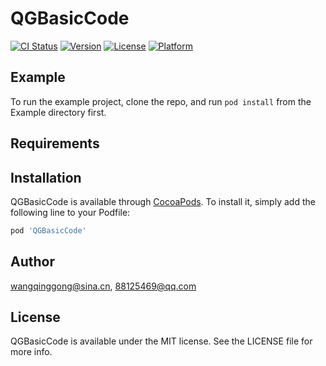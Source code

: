 # QGBasicCode

[![CI Status](https://img.shields.io/travis/wangqinggong@sina.cn/QGBasicCode.svg?style=flat)](https://travis-ci.org/wangqinggong@sina.cn/QGBasicCode)
[![Version](https://img.shields.io/cocoapods/v/QGBasicCode.svg?style=flat)](https://cocoapods.org/pods/QGBasicCode)
[![License](https://img.shields.io/cocoapods/l/QGBasicCode.svg?style=flat)](https://cocoapods.org/pods/QGBasicCode)
[![Platform](https://img.shields.io/cocoapods/p/QGBasicCode.svg?style=flat)](https://cocoapods.org/pods/QGBasicCode)

## Example

To run the example project, clone the repo, and run `pod install` from the Example directory first.

## Requirements

## Installation

QGBasicCode is available through [CocoaPods](https://cocoapods.org). To install
it, simply add the following line to your Podfile:

```ruby
pod 'QGBasicCode'
```

## Author

wangqinggong@sina.cn, 88125469@qq.com

## License

QGBasicCode is available under the MIT license. See the LICENSE file for more info.
